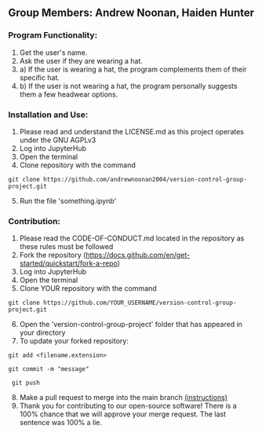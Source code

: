 ## Group Members: Andrew Noonan, Haiden Hunter

### Program Functionality:
1) Get the user's name.
2) Ask the user if they are wearing a hat.
3) a) If the user is wearing a hat, the program complements them of their specific hat.
3) b) If the user is not wearing a hat, the program personally suggests them a few headwear options.
   
### Installation and Use:
1) Please read and understand the LICENSE.md as this project operates under the GNU AGPLv3
2) Log into JupyterHub
3) Open the terminal
4) Clone repository with the command
~~~
git clone https://github.com/andrewnoonan2004/version-control-group-project.git
~~~
5) Run the file 'something.ipynb'

### Contribution:
1) Please read the CODE-OF-CONDUCT.md located in the repository as these rules must be followed
2) Fork the repository (https://docs.github.com/en/get-started/quickstart/fork-a-repo)
3) Log into JupyterHub
4) Open the terminal
5) Clone YOUR repository with the command 
~~~
git clone https://github.com/YOUR_USERNAME/version-control-group-project.git
~~~
6) Open the 'version-control-group-project' folder that has appeared in your directory
7) To update your forked repository:
~~~
git add <filename.extension>
~~~
~~~
git commit -m "message"
~~~
~~~
 git push
~~~
8) Make a pull request to merge into the main branch [(instructions)](https://docs.github.com/en/pull-requests/collaborating-with-pull-requests/proposing-changes-to-your-work-with-pull-requests/about-pull-requests)
9) Thank you for contributing to our open-source software! There is a 100% chance that we will approve your merge request. The last sentence was 100% a lie.
